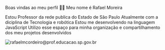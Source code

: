 Boas vindas ao meu perfil 💙💙
Meu nome é Rafael Moreira

Estou Professor da rede publica do Estado de São Paulo
Atualmente com a diciplina de Tecnologia e robótica
Estou me desenvolvendo na linguagem JavaScript
Utilizo esse espaço para minha organização e compartilhamento dos meu projetos desenvolvidos

![rafaelmcordeiro@prof.educacao.sp.gov.br](link)

